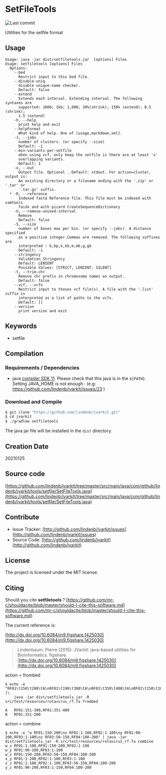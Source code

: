 # SetFileTools

![Last commit](https://img.shields.io/github/last-commit/lindenb/jvarkit.png)

Utilities for the setfile format


## Usage

```
Usage: java -jar dist/setfiletools.jar  [options] Files
Usage: setfiletools [options] Files
  Options:
    --bed
      Restrict input to this bed file.
    --disable-uniq
      disable unique-name checker.
      Default: false
    --extend
      Extends each interval. Extending interval. The following syntaxes are 
      supported: 1000; 1kb; 1,000; 30%(shrink); 150% (extend); 0.5 (shrink); 
      1.5 (extend)
    -h, --help
      print help and exit
    --helpFormat
      What kind of help. One of [usage,markdown,xml].
    -J, --jobs
      number of clusters. (or specify --size)
      Default: -1
    --min-variants-per-setfile
      when using vcf, only keep the setfile is there are at least 'x' 
      overlapping variants.
      Default: 1
    -o, --out
      Output file. Optional . Default: stdout. For action=cluster, output is: 
      An existing directory or a filename ending with the '.zip' or '.tar' or 
      '.tar.gz' suffix.
  * -R, --reference
      Indexed fasta Reference file. This file must be indexed with samtools 
      faidx and with picard CreateSequenceDictionary
    -U, --remove-unused-interval
      Remove
      Default: false
    -S, --size
      number of bases max per bin. (or specify --jobs). A distance specified 
      as a positive integer.Commas are removed. The following suffixes are 
      interpreted : b,bp,k,kb,m,mb,g,gb
      Default: -1
    --stringency
      Validation Stringency
      Default: LENIENT
      Possible Values: [STRICT, LENIENT, SILENT]
    -t, --trim-chr
      Remove chr prefix in chromosome names on output.
      Default: false
    --vcf, --vcfs
      Restrict input to thoses vcf file(s). A file with the '.list' suffix is 
      interpreted as a list of paths to the vcfs.
      Default: []
    --version
      print version and exit

```


## Keywords

 * setfile


## Compilation

### Requirements / Dependencies

* java [compiler SDK 11](https://jdk.java.net/11/). Please check that this java is in the `${PATH}`. Setting JAVA_HOME is not enough : (e.g: https://github.com/lindenb/jvarkit/issues/23 )


### Download and Compile

```bash
$ git clone "https://github.com/lindenb/jvarkit.git"
$ cd jvarkit
$ ./gradlew setfiletools
```

The java jar file will be installed in the `dist` directory.


## Creation Date

20210125

## Source code 

[https://github.com/lindenb/jvarkit/tree/master/src/main/java/com/github/lindenb/jvarkit/tools/setfile/SetFileTools.java](https://github.com/lindenb/jvarkit/tree/master/src/main/java/com/github/lindenb/jvarkit/tools/setfile/SetFileTools.java)


## Contribute

- Issue Tracker: [http://github.com/lindenb/jvarkit/issues](http://github.com/lindenb/jvarkit/issues)
- Source Code: [http://github.com/lindenb/jvarkit](http://github.com/lindenb/jvarkit)

## License

The project is licensed under the MIT license.

## Citing

Should you cite **setfiletools** ? [https://github.com/mr-c/shouldacite/blob/master/should-I-cite-this-software.md](https://github.com/mr-c/shouldacite/blob/master/should-I-cite-this-software.md)

The current reference is:

[http://dx.doi.org/10.6084/m9.figshare.1425030](http://dx.doi.org/10.6084/m9.figshare.1425030)

> Lindenbaum, Pierre (2015): JVarkit: java-based utilities for Bioinformatics. figshare.
> [http://dx.doi.org/10.6084/m9.figshare.1425030](http://dx.doi.org/10.6084/m9.figshare.1425030)


action = frombed
```
$ echo -e "RF01\t150\t200\tA\nRF01\t190\t300\tA\nRF01\t350\t400\tA\nRF01\t150\t200\tB" |\
	java -jar dist/setfiletools.jar -R src/test/resources/rotavirus_rf.fa frombed

A	RF01:151-300,RF01:351-400
B	RF01:151-200

```

action = combine
```
$ echo -e "w RF01:150-200\nx RF01:1-100,RF02:1-100\ny RF01:90-200,RF03:1-100\nz RF03:50-150,RF04:100-200" | java -jar dist/setfiletools.jar -R src/test/resources/rotavirus_rf.fa combine
w_x	RF01:1-100,RF01:150-200,RF02:1-100
w_y	RF01:90-200,RF03:1-100
w_z	RF01:150-200,RF03:50-150,RF04:100-200
x_y	RF01:1-200,RF02:1-100,RF03:1-100
x_z	RF01:1-100,RF02:1-100,RF03:50-150,RF04:100-200
y_z	RF01:90-200,RF03:1-150,RF04:100-200
```


